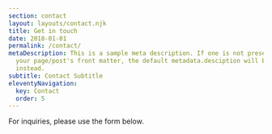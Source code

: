 ```yaml
---
section: contact
layout: layouts/contact.njk
title: Get in touch
date: 2018-01-01
permalink: /contact/
metaDescription: This is a sample meta description. If one is not present in
  your page/post's front matter, the default metadata.desciption will be used
  instead.
subtitle: Contact Subtitle
eleventyNavigation:
  key: Contact
  order: 5
---
```


For inquiries, please use the form below.

